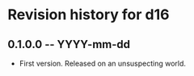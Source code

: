 # Revision history for d16

## 0.1.0.0 -- YYYY-mm-dd

* First version. Released on an unsuspecting world.
